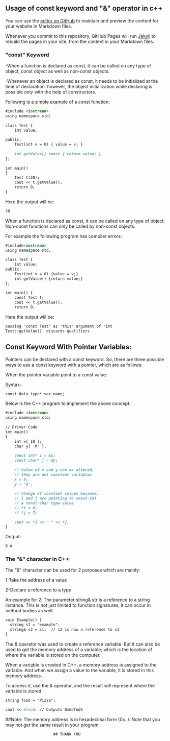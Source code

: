 ## Usage of const keyword and "&" operator in c++

You can use the [editor on GitHub](https://github.com/Mazen-Aboulkhair/mazen.shaker/edit/gh-pages/index.md) to maintain and preview the content for your website in Markdown files.

Whenever you commit to this repository, GitHub Pages will run [Jekyll](https://jekyllrb.com/) to rebuild the pages in your site, from the content in your Markdown files.

### "const" Keyword 

-When a function is declared as const, it can be called on any type of object, const object as well as non-const objects.

-Whenever an object is declared as const, it needs to be initialized at the time of declaration. however, the object initialization while declaring is possible only with the help of constructors.

Following is a simple example of a const function:

```markdown
#include <iostream>
using namespace std;
 
class Test {
    int value;
 
public:
    Test(int v = 0) { value = v; }
 
    int getValue() const { return value; }
};
 
int main()
{
    Test t(20);
    cout << t.getValue();
    return 0;
}
```
Here the output will be:

```markdown
20
```
When a function is declared as const, it can be called on any type of object. Non-const functions can only be called by non-const objects. 

For example the following program has compiler errors:
```markdown
#include<iostream>
using namespace std;
 
class Test {
    int value;
public:
    Test(int v = 0) {value = v;}
    int getValue() {return value;}
};
 
int main() {
    const Test t;
    cout << t.getValue();
    return 0;
```

Here the output will be:

```markdown
passing 'const Test' as 'this' argument of 'int 
Test::getValue()' discards qualifiers
```

## Const Keyword With Pointer Variables:

Pointers can be declared with a const keyword. So, there are three possible ways to use a const keyword with a pointer, which are as follows:

When the pointer variable point to a const value:

Syntax: 
```markdown
const data_type* var_name;
```

Below is the C++ program to implement the above concept: 

```markdown
#include <iostream>
using namespace std;
 
// Driver Code
int main()
{
    int x{ 10 };
    char y{ 'M' };
 
    const int* i = &x;
    const char* j = &y;
 
    // Value of x and y can be altered,
    // they are not constant variables
    x = 9;
    y = 'A';
 
    // Change of constant values because,
    // i and j are pointing to const-int
    // & const-char type value
    // *i = 6;
    // *j = 7;
 
    cout << *i << " " << *j;
}
```
Output: 
```markdown
9 A
```
### The "&" character in C++:

The "&" character can be used for 2 purposes which are mainly:

1-Take the address of a value

2-Declare a reference to a type

An example for 2: The parameter string& str is a reference to a string instance. This is not just limited to function signatures, it can occur in method bodies as well.

```markdown
void Example() {
  string s1 = "example";
  string& s2 = s1;  // s2 is now a reference to s1
}
```
The & operator was used to create a reference variable. But it can also be used to get the memory address of a variable; which is the location of where the variable is stored on the computer.

When a variable is created in C++, a memory address is assigned to the variable. And when we assign a value to the variable, it is stored in this memory address.

To access it, use the & operator, and the result will represent where the variable is stored:

```markdown
string food = "Pizza";

cout << &food; // Outputs 0x6dfed4
```
##Note: 
The memory address is in hexadecimal form (0x..). Note that you may not get the same result in your program.

                         ## THANK YOU
